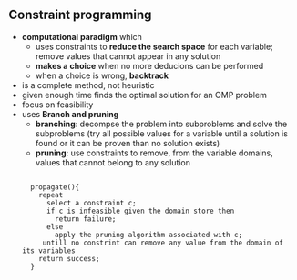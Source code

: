 ## Constraint programming
   - **computational paradigm** which
     - uses constraints to **reduce the search space** for each variable; remove values that cannot appear in any solution
     - **makes a choice** when no more deducions can be performed
     - when a choice is wrong, **backtrack**
   - is a complete method, not heuristic
   - given enough time finds the optimal solution for an OMP problem
   - focus on feasibility
   - uses **Branch and pruning**
     - **branching**: decompse the problem into subproblems and solve the subproblems (try all possible values for a variable until a solution is found or it can be proven than no solution exists)
     - **pruning**: use constraints to remove, from the variable domains, values that cannot belong to any solution
     <pre><code>
       propagate(){
         repeat
           select a constraint c;
           if c is infeasible given the domain store then
             return failure;
           else
             apply the pruning algorithm associated with c;
          untill no constrint can remove any value from the domain of its variables
         return success;
       }
     </code></pre>
